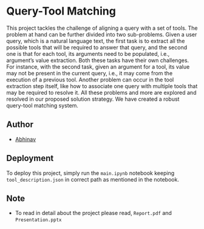 
# Query-Tool Matching

This project tackles the challenge of aligning a query with a set of tools. The problem at hand can be further divided into two sub-problems. Given a user query, which is a natural language text, the first task is to extract all the possible tools that will be required to answer that query, and the second one is that for each tool, its arguments need to be populated, i.e., argument’s value extraction. Both these tasks have their own challenges. For instance, with the second task, given an argument for a tool, its value may not be present in the current query, i.e., it may come from the execution of a previous tool. Another problem can occur in the tool extraction step itself, like how to associate one query with multiple tools that may be required to resolve it. All these problems and more are explored and resolved in our proposed solution strategy. We have created a robust query-tool matching system.


## Author

- [Abhinav](https://github.com/Abhinav210310453045)


## Deployment

To deploy this project, simply run the ```main.ipynb``` notebook keeping ```tool_description.json``` in correct path as mentioned in the notebook.

## Note
- To read in detail about the project please read, ```Report.pdf``` and ```Presentation.pptx```
